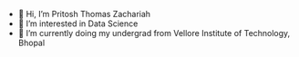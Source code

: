 - 👋 Hi, I’m Pritosh Thomas Zachariah
- 👀 I’m interested in Data Science
- 🌱 I’m currently doing my undergrad from Vellore Institute of Technology, Bhopal


<!---
Pritosh4/Pritosh4 is a ✨ special ✨ repository because its `README.md` (this file) appears on your GitHub profile.
You can click the Preview link to take a look at your changes.
--->

